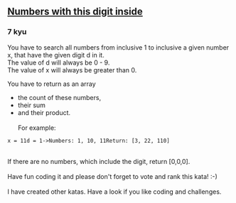 <h2><a href=https://www.codewars.com/kata/57ad85bb7cb1f3ae7c000039/train/javascript target="_blank">Numbers with this digit inside</a></h2><h3>7 kyu</h3><p>You have to search all numbers from inclusive 1 to inclusive a given number x, that have the given digit d in it.<br>The value of d will always be 0 - 9.<br>The value of x will always be greater than 0.</p><p>You have to return as an array<br></p><ul><li>the count of these numbers,<br></li><li>their sum <br></li><li>and their product.<br><br>For example:<br></li></ul><pre><code>x = 11d = 1-&gt;Numbers: 1, 10, 11Return: [3, 22, 110]</code></pre><br>If there are no numbers, which include the digit, return [0,0,0]. <br><br>Have fun coding it and please don't forget to vote and rank this kata! :-) <br><br>I have created other katas. Have a look if you like coding and challenges.<br>